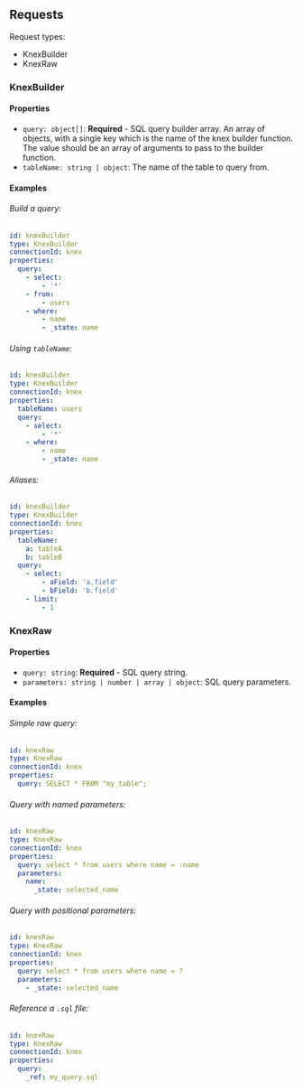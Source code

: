 ## Requests

Request types:

- KnexBuilder
- KnexRaw

### KnexBuilder

#### Properties

- `query: object[]`: **Required** - SQL query builder array. An array of objects, with a single key which is the name of the knex builder function. The value should be an array of arguments to pass to the builder function.
- `tableName: string | object`: The name of the table to query from.

#### Examples

###### Build a query:

```yaml
id: knexBuilder
type: KnexBuilder
connectionId: knex
properties:
  query:
    - select:
        - '*'
    - from:
        - users
    - where:
        - name
        - _state: name
```

###### Using `tableName`:

```yaml
id: knexBuilder
type: KnexBuilder
connectionId: knex
properties:
  tableName: users
  query:
    - select:
        - '*'
    - where:
        - name
        - _state: name
```

###### Aliases:

```yaml
id: knexBuilder
type: KnexBuilder
connectionId: knex
properties:
  tableName:
    a: tableA
    b: tableB
  query:
    - select:
        - aField: 'a.field'
        - bField: 'b.field'
    - limit:
        - 1
```

### KnexRaw

#### Properties

- `query: string`: **Required** - SQL query string.
- `parameters: string | number | array | object`: SQL query parameters.

#### Examples

###### Simple raw query:

```yaml
id: knexRaw
type: KnexRaw
connectionId: knex
properties:
  query: SELECT * FROM "my_table";
```

###### Query with named parameters:

```yaml
id: knexRaw
type: KnexRaw
connectionId: knex
properties:
  query: select * from users where name = :name
  parameters:
    name:
      _state: selected_name
```

###### Query with positional parameters:

```yaml
id: knexRaw
type: KnexRaw
connectionId: knex
properties:
  query: select * from users where name = ?
  parameters:
    - _state: selected_name
```

###### Reference a `.sql` file:

```yaml
id: knexRaw
type: KnexRaw
connectionId: knex
properties:
  query:
    _ref: my_query.sql
```
